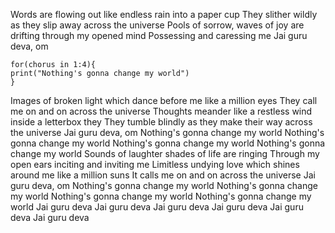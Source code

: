 Words are flowing out like endless rain into a paper cup
They slither wildly as they slip away across the universe
Pools of sorrow, waves of joy are drifting through my opened mind
Possessing and caressing me
Jai guru deva, om

```{r}
for(chorus in 1:4){
print("Nothing's gonna change my world")
}
```

Images of broken light which dance before me like a million eyes
They call me on and on across the universe
Thoughts meander like a restless wind inside a letterbox they
They tumble blindly as they make their way across the universe
Jai guru deva, om
Nothing's gonna change my world
Nothing's gonna change my world
Nothing's gonna change my world
Nothing's gonna change my world
Sounds of laughter shades of life are ringing
Through my open ears inciting and inviting me
Limitless undying love which shines around me like a million suns
It calls me on and on across the universe
Jai guru deva, om
Nothing's gonna change my world
Nothing's gonna change my world
Nothing's gonna change my world
Nothing's gonna change my world
Jai guru deva
Jai guru deva
Jai guru deva
Jai guru deva
Jai guru deva
Jai guru deva